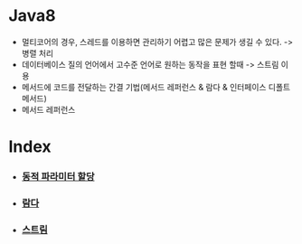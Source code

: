 # Java8 

- 멀티코어의 경우, 스레드를 이용하면 관리하기 어렵고 많은 문제가 생길 수 있다. -> 병렬 처리
- 데이터베이스 질의 언어에서 고수준 언어로 원하는 동작을 표현 할때 -> 스트림 이용
- 메서드에 코드를 전달하는 간결 기법(메서드 레퍼런스 & 람다 & 인터페이스 디폴트 메서드)
- 메서드 레퍼런스


# Index

- ### [동적 파라미터 할당](https://github.com/banziha104/Java8/blob/master/Markdown/behaviorParameteriztion.md)

- ### [람다](https://github.com/banziha104/Java8/blob/master/Markdown/Lambda.md)

- ### [스트림](https://github.com/banziha104/Java8/blob/master/Markdown/Stream.md)